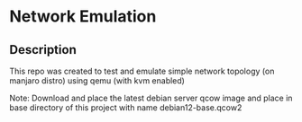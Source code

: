 # Network Emulation

## Description

This repo was created to test and emulate simple network topology (on manjaro distro) using qemu (with kvm enabled)

Note: Download and place the latest debian server qcow image and place in base directory of this project with name debian12-base.qcow2
